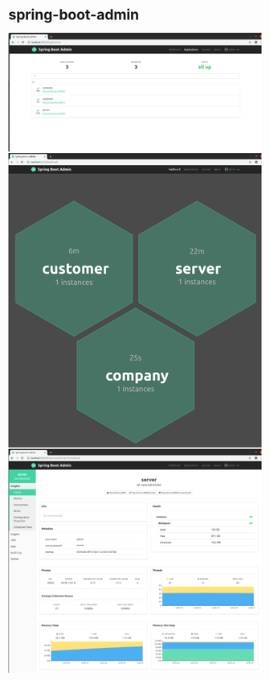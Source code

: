 # spring-boot-admin

<img src="https://github.com/java-tips/spring-boot-admin/blob/development/assets/02.png?raw=true" width="800">

<img src="https://github.com/java-tips/spring-boot-admin/blob/development/assets/01.png?raw=true" width="600">

<img src="https://github.com/java-tips/spring-boot-admin/blob/development/assets/03.png?raw=true" width="600">
